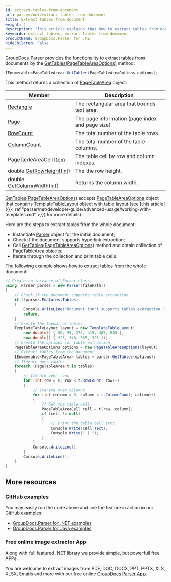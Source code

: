 ```yaml
---
id: extract-tables-from-document
url: parser/net/extract-tables-from-document
title: Extract tables from document
weight: 4
description: "This article explains that how to extract tables from document."
keywords: extract tables, extract tables from document
productName: GroupDocs.Parser for .NET
hideChildren: False
---
```


GroupDocs.Parser provides the functionality to extract tables from documents by the [GetTables(PageTableAreaOptions)](https://apireference.groupdocs.com/parser/net/groupdocs.parser/parser/methods/gettables) method:

```csharp
IEnumerable<PageTableArea> GetTables(PageTableAreaOptions options);
```

This method returns a collection of [PageTableArea](https://apireference.groupdocs.com/parser/net/groupdocs.parser.data/pagetablearea) object:

| Member                                                       | Description                                     |
| ------------------------------------------------------------ | ----------------------------------------------- |
| [Rectangle](https://apireference.groupdocs.com/net/parser/groupdocs.parser.data/pagearea/properties/rectangle) | The rectangular area that bounds text area.     |
| [Page](https://apireference.groupdocs.com/net/parser/groupdocs.parser.data/pagearea/properties/page) | The page information (page index and page size) |
| [RowCount](https://apireference.groupdocs.com/net/parser/groupdocs.parser.data/pagetablearea/properties/rowcount) | The total number of the table rows.             |
| [ColumnCount](https://apireference.groupdocs.com/net/parser/groupdocs.parser.data/pagetablearea/properties/columncount) | The total number of the table columns.          |
| PageTableAreaCell [Item](https://apireference.groupdocs.com/net/parser/groupdocs.parser.data/pagetablearea/properties/item) | The table cell by row and column indexes.       |
| double [GetRowHeight(int)](https://apireference.groupdocs.com/net/parser/groupdocs.parser.data/pagetablearea/methods/getrowheight) | The the row height.                             |
| double [GetColumnWidth(int)](https://apireference.groupdocs.com/net/parser/groupdocs.parser.data/pagetablearea/methods/getcolumnwidth) | Returns the column width.                       |

[GetTables(PageTableAreaOptions)](https://apireference.groupdocs.com/parser/net/groupdocs.parser/parser/methods/gettables) accepts [PageTableAreaOptions](https://apireference.groupdocs.com/parser/net/groupdocs.parser.options/pagetableareaoptions) object that contains [TemplateTableLayout](https://apireference.groupdocs.com/parser/net/groupdocs.parser.templates/templatetablelayout) object with table layout (see [this article]({{< ref "parser/net/developer-guide/advanced-usage/working-with-templates.md" >}}) for more details).

Here are the steps to extract tables from the whole document:

- Instantiate [Parser](https://apireference.groupdocs.com/net/parser/groupdocs.parser/parser) object for the initial document;
- Check if the document supports hyperlink extraction;
- Call [GetTables(PageTableAreaOptions)](https://apireference.groupdocs.com/parser/net/groupdocs.parser/parser/methods/gettables) method and obtain collection of [PageTableArea](https://apireference.groupdocs.com/parser/net/groupdocs.parser.data/pagetablearea) objects;
- Iterate through the collection and print table cells.

The following example shows how to extract tables from the whole document:

```csharp
// Create an instance of Parser class
using (Parser parser = new Parser(filePath))
{
    // Check if the document supports table extraction
    if (!parser.Features.Tables)
    {
        Console.WriteLine("Document isn't supports tables extraction.");
        return;
    }
    // Create the layout of tables
    TemplateTableLayout layout = new TemplateTableLayout(
        new double[] { 50, 95, 275, 415, 485, 545 },
        new double[] { 325, 340, 365, 395 });
    // Create the options for table extraction
    PageTableAreaOptions options = new PageTableAreaOptions(layout);
    // Extract tables from the document
    IEnumerable<PageTableArea> tables = parser.GetTables(options);
    // Iterate over tables
    foreach (PageTableArea t in tables)
    {
        // Iterate over rows
        for (int row = 0; row < t.RowCount; row++)
        {
            // Iterate over columns
            for (int column = 0; column < t.ColumnCount; column++)
            {
                // Get the table cell
                PageTableAreaCell cell = t[row, column];
                if (cell != null)
                {
                    // Print the table cell text
                    Console.Write(cell.Text);
                    Console.Write(" | ");
                }
            }
            Console.WriteLine();
        }
        Console.WriteLine();
    }
}
```

## More resources

### GitHub examples

You may easily run the code above and see the feature in action in our GitHub examples:

- [GroupDocs.Parser for .NET examples](https://github.com/groupdocs-parser/GroupDocs.Parser-for-.NET)
- [GroupDocs.Parser for Java examples](https://github.com/groupdocs-parser/GroupDocs.Parser-for-Java)

### Free online image extractor App

Along with full featured .NET library we provide simple, but powerfull free APPs.

You are welcome to extract images from PDF, DOC, DOCX, PPT, PPTX, XLS, XLSX, Emails and more with our free online [GroupDocs Parser App](https://products.groupdocs.app/parser).